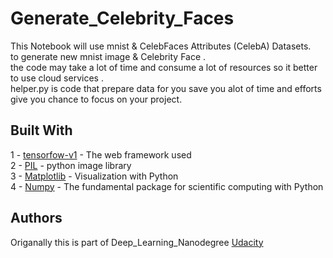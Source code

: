 # Generate_Celebrity_Faces
This Notebook will use mnist & CelebFaces Attributes (CelebA) Datasets.<br />
to generate new mnist image & Celebrity Face .<br />
the code may take a lot of time and consume a lot of resources so it better to use cloud services .<br />
helper.py is code that prepare data for you save you alot of time and efforts give you chance to focus on your project.<br />


## Built With
1 - [tensorfow-v1](https://www.tensorflow.org/) - The web framework used<br />
2 - [PIL](https://python-pillow.org/) - python image library<br />
3 - [Matplotlib](https://matplotlib.org/) -  Visualization with Python<br />
4 - [Numpy](https://numpy.org/) - The fundamental package for scientific computing with Python<br />

## Authors

Origanally this is part of Deep_Learning_Nanodegree [Udacity](https://www.udacity.com/course/deep-learning-nanodegree--nd101)


